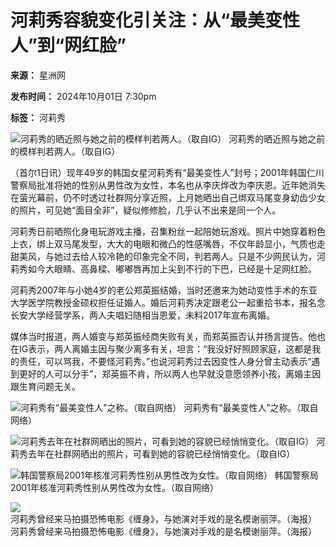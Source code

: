 # 河莉秀容貌变化引关注：从“最美变性人”到“网红脸”

**来源：** 星洲网

**发布时间：** 2024年10月01日 7:30pm

**标签：** 河莉秀

![河莉秀的晒近照与她之前的模样判若两人。（取自IG）](https://www.sinchew.com.my/wp-content/uploads/2024/10/e99fa9e69c80e7be8ee58f98e680a7e4babae99da2e79baee585a8e99d9e-e6b2b3e88e89e7a780e6838ae58f98e7bd91e7baa2e884b8.jpg)
河莉秀的晒近照与她之前的模样判若两人。（取自IG）

（首尔1日讯）现年49岁的韩国女星河莉秀有“最美变性人”封号；2001年韩国仁川警察局批准将她的性别从男性改为女性，本名也从李庆烨改为李庆恩。近年她消失在萤光幕前，仍不时透过社群网分享近照，上月她晒出自己绑双马尾变身幼齿少女的照片，可见她“面目全非”，疑似修修脸，几乎认不出来是同一个人。

河莉秀日前晒照化身电玩游戏主播，召集粉丝一起陪她玩游戏。照片中她穿着粉色上衣，绑上双马尾发型，大大的电眼和微凸的性感嘴唇，不仅年龄显小，气质也走甜美风，与她过去给人较冷艳的印象完全不同，判若两人。只是不少网民认为，河莉秀如今大眼睛、高鼻樑、嘟嘟唇再加上尖到不行的下巴，已经是十足网红脸。

河莉秀2007年与小她4岁的老公郑英振结婚，当时还邀来为她动变性手术的东亚大学医学院教授金硕权担任证婚人。婚后河莉秀决定跟老公一起重拾书本，报名念长安大学经营学系，两人夫唱妇随相当恩爱，未料2017年宣布离婚。

媒体当时报道，两人婚变与郑英振经商失败有关，而郑英振否认并扬言提告。他也在IG表示，两人离婚主因与聚少离多有关，坦言：“我没好好照顾家庭，这都是我的责任，可以骂我，不要怪河莉秀。”也说河莉秀过去因变性人身分曾主动表示“遇到更好的人可以分手”，郑英振不肯，所以两人也早就没意愿领养小孩，离婚主因跟生育问题无关。

![河莉秀有“最美变性人”之称。（取自网络）](https://www.sinchew.com.my/wp-content/uploads/2024/10/e99fa9e69c80e7be8ee58f98e680a7e4babae99da2e79baee585a8e99d9e-e6b2b3e88e89e7a780e6838ae58f98e7bd91e7baa2e884b8-1.jpg)
河莉秀有“最美变性人”之称。（取自网络）

![河莉秀去年在社群网晒出的照片，可看到她的容貌已经悄悄变化。（取自IG）](https://www.sinchew.com.my/wp-content/uploads/2024/10/e99fa9e69c80e7be8ee58f98e680a7e4babae99da2e79baee585a8e99d9e-e6b2b3e88e89e7a780e6838ae58f98e7bd91e7baa2e884b8-2.jpg)
河莉秀去年在社群网晒出的照片，可看到她的容貌已经悄悄变化。（取自IG）

![韩国警察局2001年核准河莉秀性别从男性改为女性。（取自网络）](https://www.sinchew.com.my/wp-content/uploads/2024/10/e99fa9e69c80e7be8ee58f98e680a7e4babae99da2e79baee585a8e99d9e-e6b2b3e88e89e7a780e6838ae58f98e7bd91e7baa2e884b8-3.jpg)
韩国警察局2001年核准河莉秀性别从男性改为女性。（取自网络）

![河莉秀曾经来马拍摄恐怖电影《缠身》，与她演对手戏的是名模谢丽萍。（海报）](https://www.sinchew.com.my/wp-content/uploads/2024/10/e99fa9e69c80e7be8ee58f98e680a7e4babae99da2e79baee585a8e99d9e-e6b2b3e88e89e7a780e6838ae58f98e7bd91e7baa2e884b8-5.jpg)
河莉秀曾经来马拍摄恐怖电影《缠身》，与她演对手戏的是名模谢丽萍。（海报）
